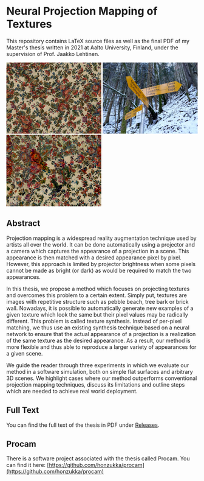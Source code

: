 # Neural Projection Mapping of Textures

This repository contains LaTeX source files as well as the final PDF of my Master's thesis written in 2021 at Aalto University, Finland, under the supervision of Prof. Jaakko Lehtinen.

<img src="https://github.com/honzukka/Masters-Thesis/blob/main/images/01-results_teaser-target.jpg" width="250" alt="teaser - target texture"> <img src="https://github.com/honzukka/Masters-Thesis/blob/main/images/01-results_teaser-bg.jpg" width="250" alt="teaser - background"> <img src="https://github.com/honzukka/Masters-Thesis/blob/main/images/01-results_teaser-stats_proj.jpg" width="250" alt="teaser - compensated texture projected onto background">

## Abstract

Projection mapping is a widespread reality augmentation technique used by artists all over the world. It can be done automatically using a projector and a camera which captures the appearance of a projection in a scene. This appearance is then matched with a desired appearance pixel by pixel. However, this approach is limited by projector brightness when some pixels cannot be made as bright (or dark) as would be required to match the two appearances.

In this thesis, we propose a method which focuses on projecting textures and overcomes this problem to a certain extent. Simply put, textures are images with repetitive structure such as pebble beach, tree bark or brick wall. Nowadays, it is possible to automatically generate new examples of a given texture which look the same but their pixel values may be radically different. This problem is called texture synthesis. Instead of per-pixel matching, we thus use an existing synthesis technique based on a neural network to ensure that the actual appearance of a projection is a realization of the same texture as the desired appearance. As a result, our method is more flexible and thus able to reproduce a larger variety of appearances for a given scene.

We guide the reader through three experiments in which we evaluate our method in a software simulation, both on simple flat surfaces and arbitrary 3D scenes. We highlight cases where our method outperforms conventional projection mapping techniques, discuss its limitations and outline steps which are needed to achieve real world deployment.

## Full Text

You can find the full text of the thesis in PDF under [Releases](https://github.com/honzukka/Masters-Thesis/releases).

## Procam

There is a software project associated with the thesis called Procam. You can find it here: [https://github.com/honzukka/procam](https://github.com/honzukka/procam)
